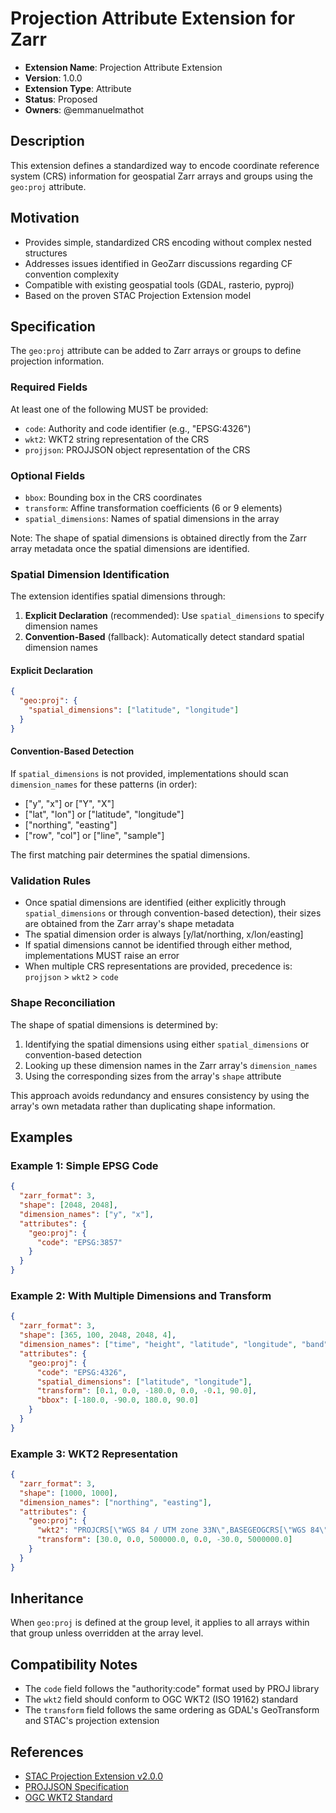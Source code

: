 # Projection Attribute Extension for Zarr

- **Extension Name**: Projection Attribute Extension
- **Version**: 1.0.0
- **Extension Type**: Attribute
- **Status**: Proposed
- **Owners**: @emmanuelmathot

## Description

This extension defines a standardized way to encode coordinate reference system (CRS) information for geospatial Zarr arrays and groups using the `geo:proj` attribute.

## Motivation

- Provides simple, standardized CRS encoding without complex nested structures
- Addresses issues identified in GeoZarr discussions regarding CF convention complexity
- Compatible with existing geospatial tools (GDAL, rasterio, pyproj)
- Based on the proven STAC Projection Extension model

## Specification

The `geo:proj` attribute can be added to Zarr arrays or groups to define projection information.

### Required Fields

At least one of the following MUST be provided:

- `code`: Authority and code identifier (e.g., "EPSG:4326")
- `wkt2`: WKT2 string representation of the CRS
- `projjson`: PROJJSON object representation of the CRS

### Optional Fields

- `bbox`: Bounding box in the CRS coordinates
- `transform`: Affine transformation coefficients (6 or 9 elements)
- `spatial_dimensions`: Names of spatial dimensions in the array

Note: The shape of spatial dimensions is obtained directly from the Zarr array metadata once the spatial dimensions are identified.

### Spatial Dimension Identification

The extension identifies spatial dimensions through:

1. **Explicit Declaration** (recommended): Use `spatial_dimensions` to specify dimension names
2. **Convention-Based** (fallback): Automatically detect standard spatial dimension names

#### Explicit Declaration

```json
{
  "geo:proj": {
    "spatial_dimensions": ["latitude", "longitude"]
  }
}
```

#### Convention-Based Detection

If `spatial_dimensions` is not provided, implementations should scan `dimension_names` for these patterns (in order):

- ["y", "x"] or ["Y", "X"]
- ["lat", "lon"] or ["latitude", "longitude"]
- ["northing", "easting"]
- ["row", "col"] or ["line", "sample"]

The first matching pair determines the spatial dimensions.

### Validation Rules

- Once spatial dimensions are identified (either explicitly through `spatial_dimensions` or through convention-based detection), their sizes are obtained from the Zarr array's shape metadata
- The spatial dimension order is always [y/lat/northing, x/lon/easting]
- If spatial dimensions cannot be identified through either method, implementations MUST raise an error
- When multiple CRS representations are provided, precedence is: `projjson` > `wkt2` > `code`

### Shape Reconciliation

The shape of spatial dimensions is determined by:
1. Identifying the spatial dimensions using either `spatial_dimensions` or convention-based detection
2. Looking up these dimension names in the Zarr array's `dimension_names`
3. Using the corresponding sizes from the array's `shape` attribute

This approach avoids redundancy and ensures consistency by using the array's own metadata rather than duplicating shape information.

## Examples

### Example 1: Simple EPSG Code

```json
{
  "zarr_format": 3,
  "shape": [2048, 2048],
  "dimension_names": ["y", "x"],
  "attributes": {
    "geo:proj": {
      "code": "EPSG:3857"
    }
  }
}
```

### Example 2: With Multiple Dimensions and Transform

```json
{
  "zarr_format": 3,
  "shape": [365, 100, 2048, 2048, 4],
  "dimension_names": ["time", "height", "latitude", "longitude", "band"],
  "attributes": {
    "geo:proj": {
      "code": "EPSG:4326",
      "spatial_dimensions": ["latitude", "longitude"],
      "transform": [0.1, 0.0, -180.0, 0.0, -0.1, 90.0],
      "bbox": [-180.0, -90.0, 180.0, 90.0]
    }
  }
}
```

### Example 3: WKT2 Representation

```json
{
  "zarr_format": 3,
  "shape": [1000, 1000],
  "dimension_names": ["northing", "easting"],
  "attributes": {
    "geo:proj": {
      "wkt2": "PROJCRS[\"WGS 84 / UTM zone 33N\",BASEGEOGCRS[\"WGS 84\",DATUM[\"World Geodetic System 1984\",ELLIPSOID[\"WGS 84\",6378137,298.257223563,LENGTHUNIT[\"metre\",1]]],PRIMEM[\"Greenwich\",0,ANGLEUNIT[\"degree\",0.0174532925199433]]],CONVERSION[\"UTM zone 33N\",METHOD[\"Transverse Mercator\",ID[\"EPSG\",9807]],PARAMETER[\"Latitude of natural origin\",0,ANGLEUNIT[\"degree\",0.0174532925199433]],PARAMETER[\"Longitude of natural origin\",15,ANGLEUNIT[\"degree\",0.0174532925199433]],PARAMETER[\"Scale factor at natural origin\",0.9996,SCALEUNIT[\"unity\",1]],PARAMETER[\"False easting\",500000,LENGTHUNIT[\"metre\",1]],PARAMETER[\"False northing\",0,LENGTHUNIT[\"metre\",1]]],CS[Cartesian,2],AXIS[\"easting\",east,ORDER[1],LENGTHUNIT[\"metre\",1]],AXIS[\"northing\",north,ORDER[2],LENGTHUNIT[\"metre\",1]]]",
      "transform": [30.0, 0.0, 500000.0, 0.0, -30.0, 5000000.0]
    }
  }
}
```

## Inheritance

When `geo:proj` is defined at the group level, it applies to all arrays within that group unless overridden at the array level.

## Compatibility Notes

- The `code` field follows the "authority:code" format used by PROJ library
- The `wkt2` field should conform to OGC WKT2 (ISO 19162) standard
- The `transform` field follows the same ordering as GDAL's GeoTransform and STAC's projection extension

## References

- [STAC Projection Extension v2.0.0](https://github.com/stac-extensions/projection)
- [PROJJSON Specification](https://proj.org/specifications/projjson.html)
- [OGC WKT2 Standard](https://www.ogc.org/standards/wkt-crs)
